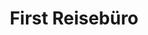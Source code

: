 ---
title: "First Reisebüro"
url: /essen/first-reisebuero-ruettenscheider-strasse/
shop: Reisebüro
---